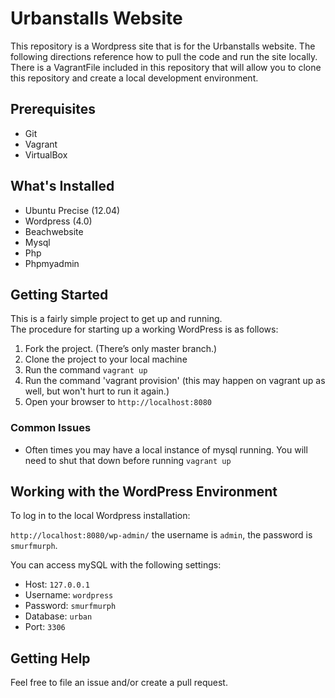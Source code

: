# Urbanstalls Website

This repository is a Wordpress site that is for the Urbanstalls website.  The following directions reference how to pull the code and run the site locally.  There is a VagrantFile included in this repository that will allow you to clone this repository and create a local development environment.

## Prerequisites

+ Git
+ Vagrant
+ VirtualBox

## What's Installed

+ Ubuntu Precise (12.04)
+ Wordpress (4.0)
+ Beachwebsite
+ Mysql
+ Php
+ Phpmyadmin

## Getting Started

This is a fairly simple project to get up and running.  
The procedure for starting up a working WordPress is as follows:

1. Fork the project.  (There’s only master branch.)
2. Clone the project to your local machine
3. Run the command `vagrant up`
4. Run the command 'vagrant provision' (this may happen on vagrant up as well, but won't hurt to run it again.)
5. Open your browser to `http://localhost:8080`

### Common Issues
+ Often times you may have a local instance of mysql running.  You will need to shut that down before running `vagrant up`

## Working with the WordPress Environment

To log in to the local Wordpress installation:

`http://localhost:8080/wp-admin/` the username is `admin`, the password is `smurfmurph`.

You can access mySQL with the following settings:

+ Host: `127.0.0.1`
+ Username: `wordpress`
+ Password: `smurfmurph`
+ Database: `urban`
+ Port: `3306`

## Getting Help

Feel free to file an issue and/or create a pull request.
